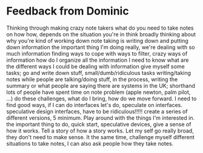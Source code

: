 # Feedback from Dominic

Thinking through making
crazy note takers
what do you need to take notes on how how, depends on the situation you're in
think broadly
thinking about why you're kind of working down
note taking is writing down and putting down information
the important thing I'm doing really, we're dealing with so much information
finding ways to cope with ways to filter, crazy ways of information
how do I organize all the information I need to know
what are the different ways I could be dealing with information
give myself some tasks; go and write down stuff, small/dumb/ridiculous tasks
writing/taking notes while people are talking/doing stuff, in the process, writing the summary or what people are saying
there are systems in the UK; shorthand
lots of people have spent time on note problem (apple newton, palm pilot, ...)
do these challenges, what do I bring, how do we move forward.
I need to find good ways, if I can do interfaces let's do, speculate on interfaces.
speculative design interfaces, have to be ridiculous!!!!!
create a series of different versions, 5 minimum. Play around with the things I'm interested in.
the important thing to do, quick start, speculative devices, give a sense of how it works. Tell a story of how a story works. Let my self go really broad, they don't need to make sense.
It the same time, challenge myself different situations to take notes, I can also ask people how they take notes.

